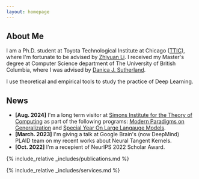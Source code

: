 ```yaml
---
layout: homepage
---
```


## About Me

I am a Ph.D. student at Toyota Technological Institute at Chicago ([TTIC](https://ttic.edu/)), where I'm fortunate to be advised by [Zhiyuan Li](https://zhiyuanli.ttic.edu/). I received my Master's degree at Computer Science department of The University of British Columbia, where I was advised by [Danica J. Sutherland](https://djsutherland.ml/).

I use theoretical and empirical tools to study the practice of Deep Learning.

## News

- **[Aug. 2024]** I'm a long term visitor at [Simons Institute for the Theory of Computing](https://simons.berkeley.edu/homepage) as part of the following programs: [Modern Paradigms on Generalization](https://simons.berkeley.edu/programs/modern-paradigms-generalization) and [Special Year On Large Langauge Models](https://simons.berkeley.edu/programs/special-year-large-language-models-transformers-part-1).
- **[March. 2023]** I'm giving a talk at Google Brain's (now DeepMind) PLAID team on my recent works about Neural Tangent Kernels.
- **[Oct. 2022]** I'm a recepient of NeurIPS 2022 Scholar Award.

{% include_relative _includes/publications.md %}

{% include_relative _includes/services.md %}
